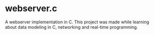 # webserver.c

A webserver implementation in C. This project was made while learning about data modeling in C, networking and real-time programming.
